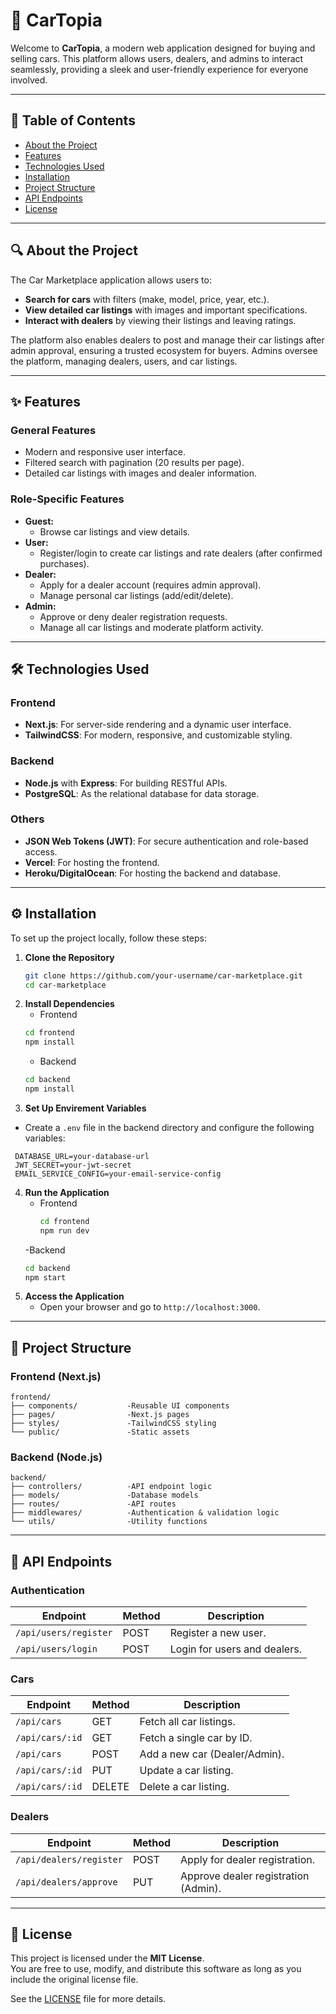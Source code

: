 # 🚗 CarTopia

Welcome to **CarTopia**, a modern web application designed for buying and selling cars. This platform allows users, dealers, and admins to interact seamlessly, providing a sleek and user-friendly experience for everyone involved.

---

## 📖 Table of Contents

- [About the Project](#about-the-project)
- [Features](#features)
- [Technologies Used](#technologies-used)
- [Installation](#installation)
- [Project Structure](#project-structure)
- [API Endpoints](#api-endpoints)
- [License](#license)

---

## 🔍 About the Project

The Car Marketplace application allows users to:
- **Search for cars** with filters (make, model, price, year, etc.).
- **View detailed car listings** with images and important specifications.
- **Interact with dealers** by viewing their listings and leaving ratings.

The platform also enables dealers to post and manage their car listings after admin approval, ensuring a trusted ecosystem for buyers. Admins oversee the platform, managing dealers, users, and car listings.

---

## ✨ Features

### General Features
- Modern and responsive user interface.
- Filtered search with pagination (20 results per page).
- Detailed car listings with images and dealer information.

### Role-Specific Features
- **Guest:**
  - Browse car listings and view details.
- **User:**
  - Register/login to create car listings and rate dealers (after confirmed purchases).
- **Dealer:**
  - Apply for a dealer account (requires admin approval).
  - Manage personal car listings (add/edit/delete).
- **Admin:**
  - Approve or deny dealer registration requests.
  - Manage all car listings and moderate platform activity.

---

## 🛠 Technologies Used

### Frontend
- **Next.js**: For server-side rendering and a dynamic user interface.
- **TailwindCSS**: For modern, responsive, and customizable styling.

### Backend
- **Node.js** with **Express**: For building RESTful APIs.
- **PostgreSQL**: As the relational database for data storage.

### Others
- **JSON Web Tokens (JWT)**: For secure authentication and role-based access.
- **Vercel**: For hosting the frontend.
- **Heroku/DigitalOcean**: For hosting the backend and database.

---

## ⚙️ Installation

To set up the project locally, follow these steps:

1. **Clone the Repository**
   ```bash
   git clone https://github.com/your-username/car-marketplace.git
   cd car-marketplace
   ```
2. **Install Dependencies**
   - Frontend
   ```bash
   cd frontend
   npm install
   ```
   - Backend
   ```bash
   cd backend
   npm install
   ```
3. **Set Up Envirement Variables**
  - Create a `.env` file in the backend directory and configure the following variables:
   ```
    DATABASE_URL=your-database-url
    JWT_SECRET=your-jwt-secret
    EMAIL_SERVICE_CONFIG=your-email-service-config
   ```
4. **Run the Application**
   - Frontend
     ```bash
     cd frontend
     npm run dev
     ```
   -Backend
   ```bash
   cd backend
   npm start
   ```
5. **Access the Application**
   - Open your browser and go to `http://localhost:3000`.

---

## 📁 Project Structure

### Frontend (Next.js)
```
frontend/ 
├── components/           -Reusable UI components 
├── pages/                -Next.js pages 
├── styles/               -TailwindCSS styling 
└── public/               -Static assets
```

### Backend (Node.js)
```
backend/ 
├── controllers/          -API endpoint logic 
├── models/               -Database models 
├── routes/               -API routes 
├── middlewares/          -Authentication & validation logic 
└── utils/                -Utility functions
```

---

## 🔗 API Endpoints

### Authentication
| Endpoint               | Method | Description                     |
|------------------------|--------|---------------------------------|
| `/api/users/register`  | POST   | Register a new user.            |
| `/api/users/login`     | POST   | Login for users and dealers.    |

### Cars
| Endpoint               | Method | Description                     |
|------------------------|--------|---------------------------------|
| `/api/cars`            | GET    | Fetch all car listings.         |
| `/api/cars/:id` | GET | Fetch a single car by ID. |
| `/api/cars` | POST | Add a new car (Dealer/Admin). |
| `/api/cars/:id` | PUT | Update a car listing. |
| `/api/cars/:id` | DELETE | Delete a car listing. |

### Dealers
| Endpoint               | Method | Description                     |
|------------------------|--------|---------------------------------|
| `/api/dealers/register`  | POST   | Apply for dealer registration.            |
| `/api/dealers/approve`     | PUT   | Approve dealer registration (Admin).    |

--- 

## 📜 License

This project is licensed under the **MIT License**.  
You are free to use, modify, and distribute this software as long as you include the original license file.

See the [LICENSE](./LICENSE) file for more details.
